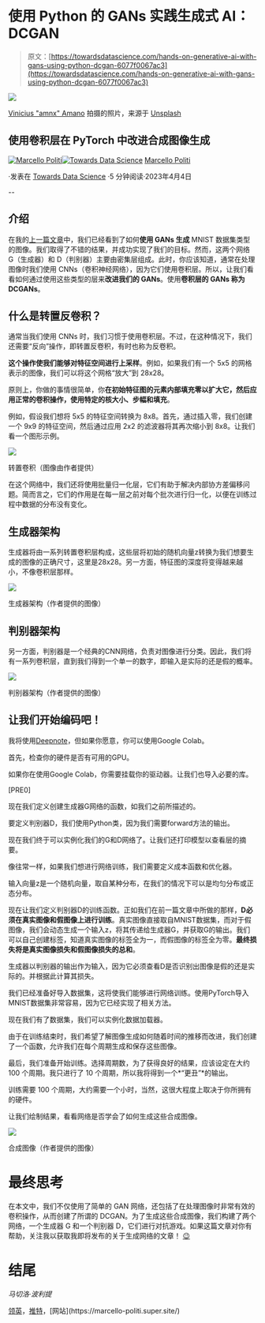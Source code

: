 # 使用 Python 的 GANs 实践生成式 AI：DCGAN

> 原文：[https://towardsdatascience.com/hands-on-generative-ai-with-gans-using-python-dcgan-6077f0067ac3](https://towardsdatascience.com/hands-on-generative-ai-with-gans-using-python-dcgan-6077f0067ac3)

![](../Images/a663051d751ad0481e8cc825db37cbd7.png)

[Vinicius "amnx" Amano](https://unsplash.com/@viniciusamano?utm_source=medium&utm_medium=referral) 拍摄的照片，来源于 [Unsplash](https://unsplash.com/?utm_source=medium&utm_medium=referral)

## 使用卷积层在 PyTorch 中改进合成图像生成

[](https://medium.com/@marcellopoliti?source=post_page-----6077f0067ac3--------------------------------)[![Marcello Politi](../Images/484e44571bd2e75acfe5fef3146ab3c2.png)](https://medium.com/@marcellopoliti?source=post_page-----6077f0067ac3--------------------------------)[](https://towardsdatascience.com/?source=post_page-----6077f0067ac3--------------------------------)[![Towards Data Science](../Images/a6ff2676ffcc0c7aad8aaf1d79379785.png)](https://towardsdatascience.com/?source=post_page-----6077f0067ac3--------------------------------) [Marcello Politi](https://medium.com/@marcellopoliti?source=post_page-----6077f0067ac3--------------------------------)

·发表在 [Towards Data Science](https://towardsdatascience.com/?source=post_page-----6077f0067ac3--------------------------------) ·5 分钟阅读·2023年4月4日

--

## 介绍

在我的[上一篇文章](https://medium.com/towards-data-science/hands-on-generative-ai-with-gans-using-python-image-generation-9a62e591c7c6)中，我们已经看到了如何**使用 GANs 生成** MNIST 数据集类型的图像。我们取得了不错的结果，并成功实现了我们的目标。然而，这两个网络 G（生成器）和 D（判别器）主要由密集层组成。此时，你应该知道，通常在处理图像时我们使用 CNNs（卷积神经网络），因为它们使用卷积层。所以，让我们看看如何通过使用这些类型的层来**改进我们的 GANs**。使用**卷积层的 GANs 称为 DCGANs**。

## 什么是转置反卷积？

通常当我们使用 CNNs 时，我们习惯于使用卷积层。不过，在这种情况下，我们还需要“反向”操作，即转置反卷积，有时也称为反卷积。

**这个操作使我们能够对特征空间进行上采样**。例如，如果我们有一个 5x5 的网格表示的图像，我们可以将这个网格“放大”到 28x28。

原则上，你做的事情很简单，你**在初始特征图的元素内部填充零以扩大它，然后应用正常的卷积操作，使用特定的核大小、步幅和填充**。

例如，假设我们想将 5x5 的特征空间转换为 8x8。首先，通过插入零，我们创建一个 9x9 的特征空间，然后通过应用 2x2 的滤波器将其再次缩小到 8x8。让我们看一个图形示例。

![](../Images/535139b951ccdb3db31ae8af4dd2b93f.png)

转置卷积（图像由作者提供）

在这个网络中，我们还将使用批量归一化层，它们有助于解决内部协方差偏移问题。简而言之，它们的作用是在每一层之前对每个批次进行归一化，以便在训练过程中数据的分布没有变化。

## 生成器架构

生成器将由一系列转置卷积层构成，这些层将初始的随机向量z转换为我们想要生成的图像的正确尺寸，这里是28x28。另一方面，特征图的深度将变得越来越小，不像卷积层那样。

![](../Images/fbb92b40136d3758154fc8afaa7c6474.png)

生成器架构（作者提供的图像）

## 判别器架构

另一方面，判别器是一个经典的CNN网络，负责对图像进行分类。因此，我们将有一系列卷积层，直到我们得到一个单一的数字，即输入是实际的还是假的概率。

![](../Images/606ce895f0fbd8d31fbe815fa531d85c.png)

判别器架构（作者提供的图像）

## 让我们开始编码吧！

我将使用[Deepnote](https://deepnote.com/)，但如果你愿意，你可以使用Google Colab。

首先，检查你的硬件是否有可用的GPU。

如果你在使用Google Colab，你需要挂载你的驱动器。让我们也导入必要的库。

[PRE0]

现在我们定义创建生成器G网络的函数，如我们之前所描述的。

要定义判别器D，我们使用Python类，因为我们需要forward方法的输出。

现在我们终于可以实例化我们的G和D网络了。让我们还打印模型以查看层的摘要。

像往常一样，如果我们想进行网络训练，我们需要定义成本函数和优化器。

输入向量z是一个随机向量，取自某种分布，在我们的情况下可以是均匀分布或正态分布。

现在让我们定义判别器D的训练函数。正如我们在前一篇文章中所做的那样，**D必须在真实图像和假图像上进行训练**。真实图像直接取自MNIST数据集，而对于假图像，我们会动态生成一个输入z，将其传递给生成器G，并获取G的输出。我们可以自己创建标签，知道真实图像的标签全为一，而假图像的标签全为零。**最终损失将是真实图像损失和假图像损失的总和**。

生成器以判别器的输出作为输入，因为它必须查看D是否识别出图像是假的还是实际的。并根据此计算其损失。

我们已经准备好导入数据集，这将使我们能够进行网络训练。使用PyTorch导入MNIST数据集非常容易，因为它已经实现了相关方法。

现在我们有了数据集，我们可以实例化数据加载器。

由于在训练结束时，我们希望了解图像生成如何随着时间的推移而改进，我们创建了一个函数，允许我们在每个周期生成和保存这些图像。

最后，我们准备开始训练。选择周期数，为了获得良好的结果，应该设定在大约 100 个周期。我只进行了 10 个周期，所以我将得到一个*“更丑”*的输出。

训练需要 100 个周期，大约需要一个小时，当然，这很大程度上取决于你所拥有的硬件。

让我们绘制结果，看看网络是否学会了如何生成这些合成图像。

![](../Images/7a8316c1412116c55fe95136c30337cc.png)

合成图像（作者提供的图像）

# 最终思考

在本文中，我们不仅使用了简单的 GAN 网络，还包括了在处理图像时非常有效的卷积操作，从而创建了所谓的 DCGAN。为了生成这些合成图像，我们构建了两个网络，一个生成器 G 和一个判别器 D，它们进行对抗游戏。如果这篇文章对你有帮助，关注我以获取我即将发布的关于生成网络的文章！ [😉](https://emojipedia.org/it/apple/ios-15.4/faccina-che-fa-l-occhiolino/)

# 结尾

*马切洛·波利提*

[领英](https://www.linkedin.com/in/marcello-politi/)，[推特](https://twitter.com/_March08_)，[网站](https://marcello-politi.super.site/)
